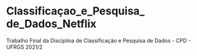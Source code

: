 # Classificaçao_e_Pesquisa_ de_Dados_Netflix
Trabalho Final da Disciplina de Classificação e Pesquisa de Dados - CPD - UFRGS 2021/2
